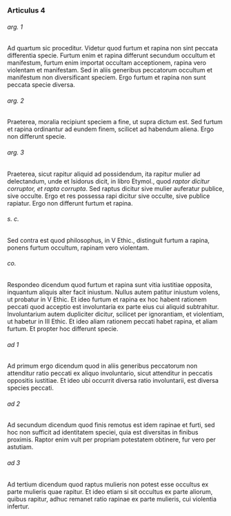### Articulus 4

###### arg. 1
Ad quartum sic proceditur. Videtur quod furtum et rapina non sint peccata differentia specie. Furtum enim et rapina differunt secundum occultum et manifestum, furtum enim importat occultam acceptionem, rapina vero violentam et manifestam. Sed in aliis generibus peccatorum occultum et manifestum non diversificant speciem. Ergo furtum et rapina non sunt peccata specie diversa.

###### arg. 2
Praeterea, moralia recipiunt speciem a fine, ut supra dictum est. Sed furtum et rapina ordinantur ad eundem finem, scilicet ad habendum aliena. Ergo non differunt specie.

###### arg. 3
Praeterea, sicut rapitur aliquid ad possidendum, ita rapitur mulier ad delectandum, unde et Isidorus dicit, in libro Etymol., quod *raptor dicitur corruptor, et rapta corrupta*. Sed raptus dicitur sive mulier auferatur publice, sive occulte. Ergo et res possessa rapi dicitur sive occulte, sive publice rapiatur. Ergo non differunt furtum et rapina.

###### s. c.
Sed contra est quod philosophus, in V Ethic., distinguit furtum a rapina, ponens furtum occultum, rapinam vero violentam.

###### co.
Respondeo dicendum quod furtum et rapina sunt vitia iustitiae opposita, inquantum aliquis alter facit iniustum. Nullus autem patitur iniustum volens, ut probatur in V Ethic. Et ideo furtum et rapina ex hoc habent rationem peccati quod acceptio est involuntaria ex parte eius cui aliquid subtrahitur. Involuntarium autem dupliciter dicitur, scilicet per ignorantiam, et violentiam, ut habetur in III Ethic. Et ideo aliam rationem peccati habet rapina, et aliam furtum. Et propter hoc differunt specie.

###### ad 1
Ad primum ergo dicendum quod in aliis generibus peccatorum non attenditur ratio peccati ex aliquo involuntario, sicut attenditur in peccatis oppositis iustitiae. Et ideo ubi occurrit diversa ratio involuntarii, est diversa species peccati.

###### ad 2
Ad secundum dicendum quod finis remotus est idem rapinae et furti, sed hoc non sufficit ad identitatem speciei, quia est diversitas in finibus proximis. Raptor enim vult per propriam potestatem obtinere, fur vero per astutiam.

###### ad 3
Ad tertium dicendum quod raptus mulieris non potest esse occultus ex parte mulieris quae rapitur. Et ideo etiam si sit occultus ex parte aliorum, quibus rapitur, adhuc remanet ratio rapinae ex parte mulieris, cui violentia infertur.

